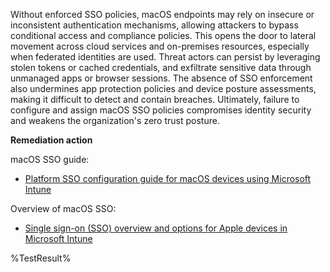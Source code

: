 Without enforced SSO policies, macOS endpoints may rely on insecure or inconsistent authentication mechanisms, allowing attackers to bypass conditional access and compliance policies. This opens the door to lateral movement across cloud services and on-premises resources, especially when federated identities are used. Threat actors can persist by leveraging stolen tokens or cached credentials, and exfiltrate sensitive data through unmanaged apps or browser sessions. The absence of SSO enforcement also undermines app protection policies and device posture assessments, making it difficult to detect and contain breaches. Ultimately, failure to configure and assign macOS SSO policies compromises identity security and weakens the organization's zero trust posture.

**Remediation action**

macOS SSO guide:
- [Platform SSO configuration guide for macOS devices using Microsoft Intune](https://learn.microsoft.com/intune/intune-service/configuration/platform-sso-macos)

Overview of macOS SSO: 
- [Single sign-on (SSO) overview and options for Apple devices in Microsoft Intune](https://learn.microsoft.com/intune/intune-service/configuration/use-enterprise-sso-plug-in-ios-ipados-macos?pivots=macos)

<!--- Results --->
%TestResult%
 
 
